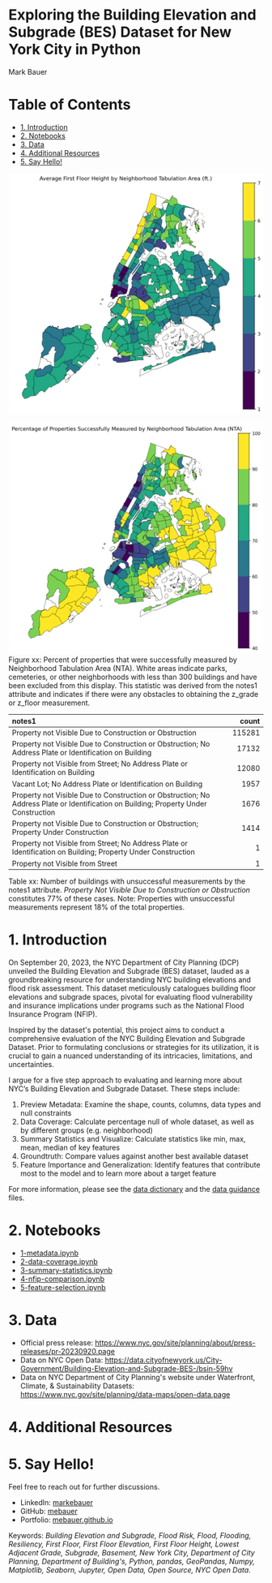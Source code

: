 # Exploring the Building Elevation and Subgrade (BES) Dataset for New York City in Python
Mark Bauer

# Table of Contents
* [1. Introduction](#1-Introduction)
* [2. Notebooks](#2-Notebooks)
* [3. Data](#3-Data)
* [4. Additional Resources](#4-Additional-Resources)
* [5. Say Hello!](#5-Say-Hello)

![grade-floor-mean](figures/grade-floor-mean.png)

![successfully-measured](figures/successfully-measured.png)
Figure xx: Percent of properties that were successfully measured by Neighborhood Tabulation Area (NTA). White areas indicate parks, cemeteries, or other neighborhoods with less than 300 buildings and have been excluded from this display. This statistic was derived from the notes1 attribute and indicates if there were any obstacles to obtaining the z_grade or z_floor measurement.


| notes1                                                                                                                               |   count |
|:-------------------------------------------------------------------------------------------------------------------------------------|--------:|
| Property not Visible Due to Construction or Obstruction                                                                              |  115281 |
| Property not Visible Due to Construction or Obstruction; No Address Plate or Identification on Building                              |   17132 |
| Property not Visible from Street; No Address Plate or Identification on Building                                                     |   12080 |
| Vacant Lot; No Address Plate or Identification on Building                                                                           |    1957 |
| Property not Visible Due to Construction or Obstruction; No Address Plate or Identification on Building; Property Under Construction |    1676 |
| Property not Visible Due to Construction or Obstruction; Property Under Construction                                                 |    1414 |
| Property not Visible from Street; No Address Plate or Identification on Building; Property Under Construction                        |       1 |
| Property not Visible from Street                                                                                                     |       1 |

Table xx: Number of buildings with unsuccessful measurements by the notes1 attribute. *Property Not Visible Due to Construction or Obstruction* constitutes 77% of these cases. Note: Properties with unsuccessful measurements represent 18% of the total properties.

# 1. Introduction
On September 20, 2023, the NYC Department of City Planning (DCP) unveiled the Building Elevation and Subgrade (BES) dataset, lauded as a groundbreaking resource for understanding NYC building elevations and flood risk assessment. This dataset meticulously catalogues building floor elevations and subgrade spaces, pivotal for evaluating flood vulnerability and insurance implications under programs such as the National Flood Insurance Program (NFIP).

Inspired by the dataset's potential, this project aims to conduct a comprehensive evaluation of the NYC Building Elevation and Subgrade Dataset. Prior to formulating conclusions or strategies for its utilization, it is crucial to gain a nuanced understanding of its intricacies, limitations, and uncertainties.

I argue for a five step approach to evaluating and learning more about NYC’s Building Elevation and Subgrade Dataset. These steps include:
1. Preview Metadata: Examine the shape, counts, columns, data types and null constraints
2. Data Coverage: Calculate percentage null of whole dataset, as well as by different groups (e.g. neighborhood)
3. Summary Statistics and Visualize: Calculate statistics like min, max, mean, median of key features
4. Groundtruth: Compare values against another best available dataset
5. Feature Importance and Generalization: Identify features that contribute most to the model and to learn more about a target feature

For more information, please see the [data dictionary](https://github.com/mebauer/building-elevation-subgrade-nyc/blob/main/Building_Elevation_and_Subgrade-Data_Dictionary.xlsx) and the [data guidance](https://github.com/mebauer/building-elevation-subgrade-nyc/blob/main/Building%20Elevation%20and%20Subgrade%20Dataset%20Guidance.pdf) files.


# 2. Notebooks
- [1-metadata.ipynb](https://github.com/mebauer/building-elevation-subgrade-nyc/blob/main/1-metadata.ipynb)
- [2-data-coverage.ipynb](https://github.com/mebauer/building-elevation-subgrade-nyc/blob/main/2-data-coverage.ipynb)
- [3-summary-statistics.ipynb](https://github.com/mebauer/building-elevation-subgrade-nyc/blob/main/3-summary-statistics.ipynb)
- [4-nfip-comparison.ipynb](https://github.com/mebauer/building-elevation-subgrade-nyc/blob/main/4-nfip-comparison.ipynb)
- [5-feature-selection.ipynb](https://github.com/mebauer/building-elevation-subgrade-nyc/blob/main/5-feature-selection.ipynb)

# 3. Data
- Official press release: https://www.nyc.gov/site/planning/about/press-releases/pr-20230920.page
- Data on NYC Open Data: https://data.cityofnewyork.us/City-Government/Building-Elevation-and-Subgrade-BES-/bsin-59hv  
- Data on NYC Department of City Planning's website under Waterfront, Climate, & Sustainability Datasets:  
https://www.nyc.gov/site/planning/data-maps/open-data.page


# 4. Additional Resources


# 5. Say Hello!
Feel free to reach out for further discussions.
- LinkedIn: [markebauer](https://www.linkedin.com/in/markebauer/)  
- GitHub: [mebauer](https://github.com/mebauer)  
- Portfolio: [mebauer.github.io](https://mebauer.github.io/)

Keywords: *Building Elevation and Subgrade, Flood Risk, Flood, Flooding, Resiliency, First Floor, First Floor Elevation, First Floor Height, Lowest Adjacent Grade, Subgrade, Basement, New York City, Department of City Planning, Department of Building's, Python, pandas, GeoPandas, Numpy, Matplotlib, Seaborn, Jupyter, Open Data, Open Source, NYC Open Data*.

